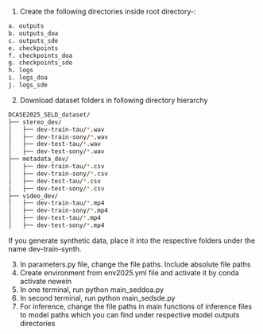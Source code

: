 1. Create the following directories inside root directory-:
``` bash
a. outputs
b. outputs_doa
c. outputs_sde
e. checkpoints
f. checkpoints_doa
g. checkpoints_sde
h. logs
i. logs_doa
j. logs_sde
```
2. Download dataset folders in following directory hierarchy

```bash  
DCASE2025_SELD_dataset/
├── stereo_dev/
│   ├── dev-train-tau/*.wav
│   ├── dev-train-sony/*.wav
│   ├── dev-test-tau/*.wav
│   ├── dev-test-sony/*.wav
├── metadata_dev/
│   ├── dev-train-tau/*.csv
│   ├── dev-train-sony/*.csv
│   ├── dev-test-tau/*.csv
│   ├── dev-test-sony/*.csv
├── video_dev/
│   ├── dev-train-tau/*.mp4
│   ├── dev-train-sony/*.mp4
│   ├── dev-test-tau/*.mp4
│   ├── dev-test-sony/*.mp4
 ``` 


If you generate synthetic data, place it into the respective folders under the name dev-train-synth.

3. In parameters.py file, change the file paths. Include absolute file paths
4. Create environment from env2025.yml file and activate it by conda activate newein
5. In one terminal, run python main_seddoa.py
6. In second terminal, run python main_sedsde.py
7. For inference, change the file paths in main functions of inference files to model paths which you can find under respective model outputs directories